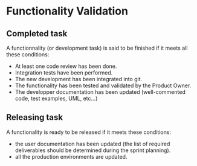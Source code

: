 # Functionality Validation

## Completed task

A functionnality (or development task) is said to be finished if it meets all these conditions:
* At least one code review has been done.
* Integration tests have been performed.
* The new development has been integrated into git.
* The functionality has been tested and validated by the Product Owner.
* The developper documentation has been updated (well-commented code, test examples, UML, etc...)

## Releasing task

A functionality is ready to be released if it meets these conditions:
* the user documentation has been updated (the list of required deliverables should be determined during the sprint planning).
* all the production environments are updated.
